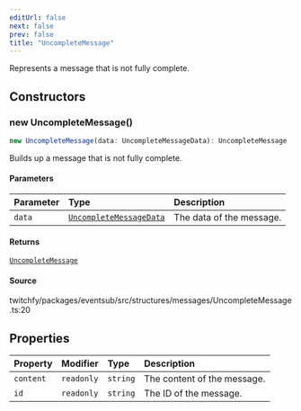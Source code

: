 ```yaml
---
editUrl: false
next: false
prev: false
title: "UncompleteMessage"
---
```


Represents a message that is not fully complete.

## Constructors

### new UncompleteMessage()

```ts
new UncompleteMessage(data: UncompleteMessageData): UncompleteMessage
```

Builds up a message that is not fully complete.

#### Parameters

| Parameter | Type | Description |
| :------ | :------ | :------ |
| `data` | [`UncompleteMessageData`](/api/eventsub/interfaces/uncompletemessagedata/) | The data of the message. |

#### Returns

[`UncompleteMessage`](/api/eventsub/classes/uncompletemessage/)

#### Source

twitchfy/packages/eventsub/src/structures/messages/UncompleteMessage.ts:20

## Properties

| Property | Modifier | Type | Description |
| :------ | :------ | :------ | :------ |
| `content` | `readonly` | `string` | The content of the message. |
| `id` | `readonly` | `string` | The ID of the message. |
